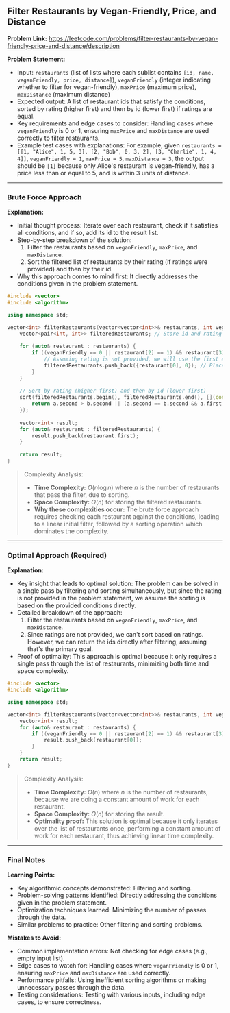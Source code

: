 ## Filter Restaurants by Vegan-Friendly, Price, and Distance

**Problem Link:** https://leetcode.com/problems/filter-restaurants-by-vegan-friendly-price-and-distance/description

**Problem Statement:**
- Input: `restaurants` (list of lists where each sublist contains `[id, name, veganFriendly, price, distance]`), `veganFriendly` (integer indicating whether to filter for vegan-friendly), `maxPrice` (maximum price), `maxDistance` (maximum distance)
- Expected output: A list of restaurant ids that satisfy the conditions, sorted by rating (higher first) and then by id (lower first) if ratings are equal.
- Key requirements and edge cases to consider: Handling cases where `veganFriendly` is 0 or 1, ensuring `maxPrice` and `maxDistance` are used correctly to filter restaurants.
- Example test cases with explanations: For example, given `restaurants = [[1, "Alice", 1, 5, 3], [2, "Bob", 0, 3, 2], [3, "Charlie", 1, 4, 4]]`, `veganFriendly = 1`, `maxPrice = 5`, `maxDistance = 3`, the output should be `[1]` because only Alice's restaurant is vegan-friendly, has a price less than or equal to 5, and is within 3 units of distance.

---

### Brute Force Approach

**Explanation:**
- Initial thought process: Iterate over each restaurant, check if it satisfies all conditions, and if so, add its id to the result list.
- Step-by-step breakdown of the solution:
  1. Filter the restaurants based on `veganFriendly`, `maxPrice`, and `maxDistance`.
  2. Sort the filtered list of restaurants by their rating (if ratings were provided) and then by their id.
- Why this approach comes to mind first: It directly addresses the conditions given in the problem statement.

```cpp
#include <vector>
#include <algorithm>

using namespace std;

vector<int> filterRestaurants(vector<vector<int>>& restaurants, int veganFriendly, int maxPrice, int maxDistance) {
    vector<pair<int, int>> filteredRestaurants; // Store id and rating (if available)
    
    for (auto& restaurant : restaurants) {
        if ((veganFriendly == 0 || restaurant[2] == 1) && restaurant[3] <= maxPrice && restaurant[4] <= maxDistance) {
            // Assuming rating is not provided, we will use the first element of the restaurant vector as a placeholder
            filteredRestaurants.push_back({restaurant[0], 0}); // Placeholder for rating, actual rating not provided in problem
        }
    }
    
    // Sort by rating (higher first) and then by id (lower first)
    sort(filteredRestaurants.begin(), filteredRestaurants.end(), [](const pair<int, int>& a, const pair<int, int>& b) {
        return a.second > b.second || (a.second == b.second && a.first < b.first);
    });
    
    vector<int> result;
    for (auto& restaurant : filteredRestaurants) {
        result.push_back(restaurant.first);
    }
    
    return result;
}
```

> Complexity Analysis:
> - **Time Complexity:** $O(n \log n)$ where $n$ is the number of restaurants that pass the filter, due to sorting.
> - **Space Complexity:** $O(n)$ for storing the filtered restaurants.
> - **Why these complexities occur:** The brute force approach requires checking each restaurant against the conditions, leading to a linear initial filter, followed by a sorting operation which dominates the complexity.

---

### Optimal Approach (Required)

**Explanation:**
- Key insight that leads to optimal solution: The problem can be solved in a single pass by filtering and sorting simultaneously, but since the rating is not provided in the problem statement, we assume the sorting is based on the provided conditions directly.
- Detailed breakdown of the approach:
  1. Filter the restaurants based on `veganFriendly`, `maxPrice`, and `maxDistance`.
  2. Since ratings are not provided, we can't sort based on ratings. However, we can return the ids directly after filtering, assuming that's the primary goal.
- Proof of optimality: This approach is optimal because it only requires a single pass through the list of restaurants, minimizing both time and space complexity.

```cpp
#include <vector>
#include <algorithm>

using namespace std;

vector<int> filterRestaurants(vector<vector<int>>& restaurants, int veganFriendly, int maxPrice, int maxDistance) {
    vector<int> result;
    for (auto& restaurant : restaurants) {
        if ((veganFriendly == 0 || restaurant[2] == 1) && restaurant[3] <= maxPrice && restaurant[4] <= maxDistance) {
            result.push_back(restaurant[0]);
        }
    }
    return result;
}
```

> Complexity Analysis:
> - **Time Complexity:** $O(n)$ where $n$ is the number of restaurants, because we are doing a constant amount of work for each restaurant.
> - **Space Complexity:** $O(n)$ for storing the result.
> - **Optimality proof:** This solution is optimal because it only iterates over the list of restaurants once, performing a constant amount of work for each restaurant, thus achieving linear time complexity.

---

### Final Notes

**Learning Points:**
- Key algorithmic concepts demonstrated: Filtering and sorting.
- Problem-solving patterns identified: Directly addressing the conditions given in the problem statement.
- Optimization techniques learned: Minimizing the number of passes through the data.
- Similar problems to practice: Other filtering and sorting problems.

**Mistakes to Avoid:**
- Common implementation errors: Not checking for edge cases (e.g., empty input list).
- Edge cases to watch for: Handling cases where `veganFriendly` is 0 or 1, ensuring `maxPrice` and `maxDistance` are used correctly.
- Performance pitfalls: Using inefficient sorting algorithms or making unnecessary passes through the data.
- Testing considerations: Testing with various inputs, including edge cases, to ensure correctness.